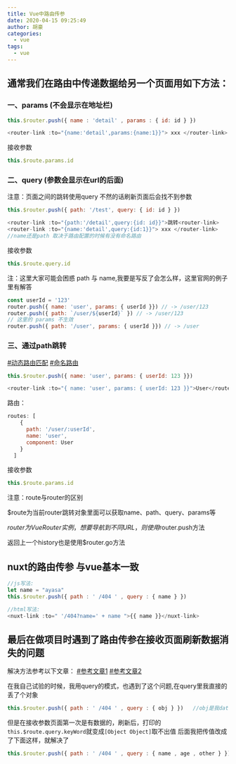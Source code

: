```yaml
---
title: Vue中路由传参
date: 2020-04-15 09:25:49
author: 胡豪
categories: 
  - vue
tags:
  - vue 
---
```


## 通常我们在路由中传递数据给另一个页面用如下方法：
### 一、params (不会显示在地址栏)
```js
this.$router.push({ name : 'detail' , params : { id: id } })

<router-link :to="{name:'detail',params:{name:1}}"> xxx </router-link>
```
接收参数
```js
this.$route.params.id 
```

### 二、query (参数会显示在url的后面)
注意：页面之间的跳转使用query 不然的话刷新页面后会找不到参数
```js
this.$router.push({ path: '/test', query: { id: id } })

<router-link :to="{path:'/detail',query:{id: id}}">跳转<router-link>
<router-link :to="{name:'detail',query:{id:1}}"> xxx </router-link>  
//name还是path 取决于路由配置的时候有没有命名路由
```
接收参数
```js
this.$route.query.id
```

注：这里大家可能会困惑 path 与 name,我要是写反了会怎么样，这里官网的例子里有解答
```js
const userId = '123'
router.push({ name: 'user', params: { userId }}) // -> /user/123
router.push({ path: `/user/${userId}` }) // -> /user/123
// 这里的 params 不生效
router.push({ path: '/user', params: { userId }}) // -> /user
```

### 三、通过path跳转 
[#动态路由匹配](https://router.vuejs.org/zh/guide/essentials/dynamic-matching.html "Vue官方文档")
[#命名路由](https://router.vuejs.org/zh/guide/essentials/named-routes.html "Vue官方文档")

```js
this.$router.push({ name: 'user', params: { userId: 123 }})  

<router-link :to="{ name: 'user', params: { userId: 123 }}">User</router-link>
```
路由：
```js
routes: [
    {
      path: '/user/:userId',
      name: 'user',
      component: User
    }
  ]
```
接收参数
```js
this.$route.params.id
```


注意：route与router的区别

$route为当前router跳转对象里面可以获取name、path、query、params等

$router为VueRouter实例，想要导航到不同URL，则使用$router.push方法

返回上一个history也是使用$router.go方法





## nuxt的路由传参 与vue基本一致 
```js
//js写法:
let name = "ayasa"
this.$router.push({ path : ' /404 ' , query : { name } })

//html写法:
<nuxt-link :to=" '/404?name=' + name ">{{ name }}</nuxt-link>
```

## 最后在做项目时遇到了路由传参在接收页面刷新数据消失的问题
解决方法参考以下文章：
[#参考文章1](https://www.jb51.net/article/116416.htm)
[#参考文章2](https://blog.csdn.net/benben513624/article/details/86583149)

在我自己试验的时候，我用query的模式，也遇到了这个问题,在query里我直接的丢了个对象
```js
this.$router.push({ path : ' /404 ' , query : { obj } })   //obj是我data里定义的一个对象
```
但是在接收参数页面第一次是有数据的，刷新后，打印的`this.$route.query.keyWord`就变成`[Object Object]`取不出值
后面我把传值改成了下面这样，就解决了
```js
this.$router.push({ path : ' /404 ' , query : { name , age , other } })
```
